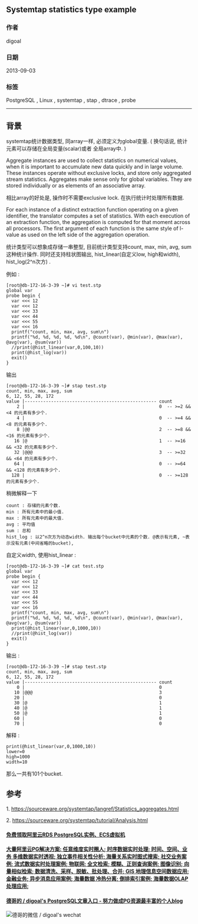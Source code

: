 ## Systemtap statistics type example  
                                                                   
### 作者                                                                   
digoal                                                                   
                                                                   
### 日期                                                                   
2013-09-03                                                                 
                                                                   
### 标签                                                                   
PostgreSQL , Linux , systemtap , stap , dtrace , probe           
                                                                   
----                                                                   
                                                                   
## 背景            
systemtap统计数据类型, 同array一样, 必须定义为global变量. ( 换句话说, 统计元素可以存储在全局变量(scalar)或者 全局array中. )  
  
Aggregate instances are used to collect statistics on numerical values, when it is important to accumulate new data quickly and in large volume. These instances operate without exclusive locks, and store only aggregated stream statistics. Aggregates make sense only for global variables. They are stored individually or as elements of an associative array.  
  
相比array的好处是, 操作时不需要exclusive lock. 在执行统计时处理所有数据.  
  
For each instance of a distinct extraction function operating on a given identifier, the translator computes a set of statistics. With each execution of an extraction function, the aggregation is computed for that moment across all processors. The first argument of each function is the same style of l-value as used on the left side of the aggregation operation.  
  
统计类型可以想象成存储一串整型, 目前统计类型支持count, max, min, avg, sum这种统计操作. 同时还支持柱状图输出, hist_linear(自定义low, high和width), hist_log(2^n次方) .   
  
例如 :   
  
```  
[root@db-172-16-3-39 ~]# vi test.stp   
global var  
probe begin {  
  var <<< 12  
  var <<< 12  
  var <<< 33  
  var <<< 44  
  var <<< 55  
  var <<< 16  
  printf("count, min, max, avg, sum\n")  
  printf("%d, %d, %d, %d, %d\n", @count(var), @min(var), @max(var), @avg(var), @sum(var))  
  //print(@hist_linear(var,0,100,10))  
  print(@hist_log(var))  
  exit()  
}  
```  
  
输出  
  
```  
[root@db-172-16-3-39 ~]# stap test.stp   
count, min, max, avg, sum  
6, 12, 55, 28, 172  
value |-------------------------------------------------- count  
    2 |                                                   0  -- >=2 && <4 的元素有多少个.      
    4 |                                                   0  -- >=4 && <8 的元素有多少个.      
    8 |@@                                                 2  -- >=8 && <16 的元素有多少个.     
   16 |@                                                  1  -- >=16 && <32 的元素有多少个.    
   32 |@@@                                                3  -- >=32 && <64 的元素有多少个.    
   64 |                                                   0  -- >=64 && <128 的元素有多少个.   
  128 |                                                   0  -- >=128的元素有多少个.  
```  
  
稍微解释一下  
  
```  
count : 存储的元素个数.  
min : 所有元素中的最小值.  
max : 所有元素中的最大值.  
avg : 平均值  
sum : 总和  
hist_log : 以2^n次方为动态width. 输出每个bucket中元素的个数. @表示有元素, ~表示没有元素(中间省略的bucket),   
```  
  
自定义width, 使用hist_linear :   
  
```  
[root@db-172-16-3-39 ~]# cat test.stp   
global var  
probe begin {  
  var <<< 12  
  var <<< 12  
  var <<< 33  
  var <<< 44  
  var <<< 55  
  var <<< 16  
  printf("count, min, max, avg, sum\n")  
  printf("%d, %d, %d, %d, %d\n", @count(var), @min(var), @max(var), @avg(var), @sum(var))  
  print(@hist_linear(var,0,1000,10))  
  //print(@hist_log(var))  
  exit()  
}  
```  
  
输出 :   
  
```  
[root@db-172-16-3-39 ~]# stap test.stp   
count, min, max, avg, sum  
6, 12, 55, 28, 172  
value |-------------------------------------------------- count  
    0 |                                                   0  
   10 |@@@                                                3  
   20 |                                                   0  
   30 |@                                                  1  
   40 |@                                                  1  
   50 |@                                                  1  
   60 |                                                   0  
   70 |                                                   0  
```  
  
解释 :   
  
```  
print(@hist_linear(var,0,1000,10))  
lower=0  
high=1000  
width=10  
```  
  
那么一共有101个bucket.   
  
## 参考  
1\. https://sourceware.org/systemtap/langref/Statistics_aggregates.html  
  
2\. https://sourceware.org/systemtap/tutorial/Analysis.html  
  
  
  
  
  
  
  
  
  
  
  
  
  
  
  
  
  
  
  
  
  
  
  
  
  
  
  
  
  
  
  
  
  
  
  
  
  
  
#### [免费领取阿里云RDS PostgreSQL实例、ECS虚拟机](https://www.aliyun.com/database/postgresqlactivity "57258f76c37864c6e6d23383d05714ea")
  
  
#### [大量阿里云PG解决方案: 任意维度实时圈人; 时序数据实时处理; 时间、空间、业务 多维数据实时透视; 独立事件相关性分析; 海量关系实时图式搜索; 社交业务案例; 流式数据实时处理案例; 物联网; 全文检索; 模糊、正则查询案例; 图像识别; 向量相似检索; 数据清洗、采样、脱敏、批处理、合并; GIS 地理信息空间数据应用; 金融业务; 异步消息应用案例; 海量数据 冷热分离; 倒排索引案例; 海量数据OLAP处理应用;](https://yq.aliyun.com/topic/118 "40cff096e9ed7122c512b35d8561d9c8")
  
  
#### [德哥的 / digoal's PostgreSQL文章入口 - 努力做成PG资源最丰富的个人blog](https://github.com/digoal/blog/blob/master/README.md "22709685feb7cab07d30f30387f0a9ae")
  
  
![德哥的微信 / digoal's wechat](../pic/digoal_weixin.jpg "f7ad92eeba24523fd47a6e1a0e691b59")
  

